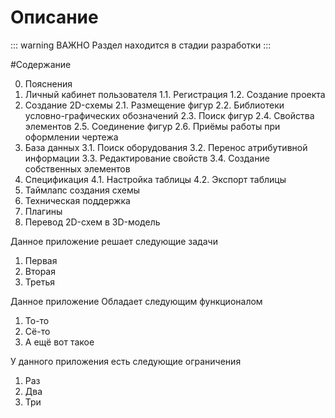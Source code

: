 # Описание

::: warning ВАЖНО
Раздел находится в стадии разработки
:::

#Содержание

0.	 Пояснения
1.	 Личный кабинет пользователя
1.1. Регистрация
1.2. Создание проекта
2.	 Создание 2D-схемы
2.1. Размещение фигур
2.2. Библиотеки условно-графических обозначений
2.3. Поиск фигур
2.4. Свойства элементов
2.5. Соединение фигур
2.6. Приёмы работы при оформлении чертежа
3.	 База данных
3.1. Поиск оборудования
3.2. Перенос атрибутивной информации
3.3. Редактирование свойств
3.4. Создание собственных элементов
4. 	 Спецификация
4.1. Настройка таблицы
4.2. Экспорт таблицы
5.	 Таймлапс создания схемы
6.	 Техническая поддержка
7.	 Плагины
8.	 Перевод 2D-схем в 3D-модель




Данное приложение решает следующие задачи

1. Первая
2. Вторая
3. Третья

Данное приложение Обладает следующим функционалом

1. То-то
2. Сё-то
3. А ещё вот такое

У данного приложения есть следующие ограничения

1. Раз
2. Два
3. Три
